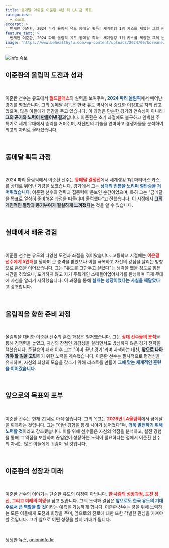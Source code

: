 ```yaml
---
title: 동메달 아쉬움 이준환 4년 뒤 LA 금 목표
categories:
  - 스포츠
excerpt: >
  번개맨 이준환, 2024 파리 올림픽 유도 동메달 획득! 세계랭킹 1위 카스를 제압한 그의 눈물 뒤엔 금메달을 향한 강한 의지가 있다. LA올림픽을 기약하는 22세의 도전, 그의 이야기를 함께 들어보세요!
feature_text: >
  번개맨 이준환, 2024 파리 올림픽 유도 동메달 획득! 세계랭킹 1위 카스를 제압한 그의 눈물 뒤엔 금메달을 향한 강한 의지가 있다. LA올림픽을 기약하는 22세의 도전, 그의 이야기를 함께 들어보세요!
image: 'https://www.behealthy4u.com/wp-content/uploads/2024/06/koreanews.jpg'
---
```


<p><img src="https://www.behealthy4u.com/wp-content/uploads/2024/06/koreanews.jpg" alt="info 속보" /></p>

<h2 data-ke-size="size26">이준환의 올림픽 도전과 성과</h2>

<p data-ke-size="size16">&nbsp;</p>

<p>이준환 선수는 유도에서 <b><span style="color: #ee2323;">월드클래스</span></b>의 실력을 보여주며, <b><span style="color: #1a5490;">2024 파리 올림픽</span></b>에서 빼어난 경기를 펼쳤습니다. 그의 동메달 획득은 한국 유도 역사에서 중요한 이정표로 자리 잡고 있으며, 많은 이들에게 영감을 주고 있습니다. 이 과정은 단순한 경기의 연속성이 아니라 <b><span style="background-color: #21538527;">그의 끈기와 노력이 만들어낸 결과</span></b>입니다. 이준환은 초기 좌절에도 불구하고 완벽한 주특기로 세계 무대에서 승리를 거머쥐며, 자신만의 기술을 연마하고 경쟁자들을 분석하여 최고의 자리로 올라섰습니다.</p>

<p data-ke-size="size16">&nbsp;</p>

<h2 data-ke-size="size26">동메달 획득 과정</h2>

<p data-ke-size="size16">&nbsp;</p>

<p>2024 파리 올림픽에서 이준환 선수는 <b><span style="color: #ee2323;">동메달 결정전</span></b>에서 세계랭킹 1위 마티아스 카스를 상대로 뛰어난 기량을 보였습니다. 경기에서 그는 <b><span style="color: #1a5490;">상대의 빈틈을 노리며 절반승을 거머쥐었습니다</span></b>, 이준환 선수의 전략과 집중력이 돋보인 순간이었으며, 특히 그는 "금메달을 목표로 열심히 준비해온 과정을 떠올리며 울컥했다"고 전했습니다. 이 시점에서 <b><span style="background-color: #21538527;">그의 개인적인 열망과 동기부여가 절실하게 느껴졌다</span></b>는 것을 알 수 있습니다.</p>

<p data-ke-size="size16">&nbsp;</p>

<h2 data-ke-size="size26">실패에서 배운 경험</h2>

<p data-ke-size="size16">&nbsp;</p>

<p>이준환 선수는 유도의 다양한 도전과 좌절을 겪어왔습니다. 고등학교 시절에는 <b><span style="color: #ee2323;">이은결 선수에게 5연패</span></b>를 당하며 큰 충격을 받았으나 이를 극복하고 자신의 강점을 살리는 방향으로 훈련을 이어갔습니다. 그는 "유도를 그만두고 싶었다"는 생각을 했을 정도로 힘든 시간을 겪었으나, 포기하지 않고 자기 주특기인 소매들어업어치기를 완성하며 국제 무대에 자신을 알리기 시작했습니다. 이 과정을 통해 <b><span style="color: #1a5490;">실패는 성장이었다는 사실을 깨달았다</span></b>고 강조합니다.</p>

<p data-ke-size="size16">&nbsp;</p>

<h2 data-ke-size="size26">올림픽을 향한 준비 과정</h2>

<p data-ke-size="size16">&nbsp;</p>

<p>올림픽을 대비한 이준환 선수의 훈련 과정은 철저했습니다. 그는 <b><span style="color: #ee2323;">상대 선수들의 분석</span></b>을 통해 경쟁력을 높였고, 자신의 장점인 과감성을 살리면서도 방심하지 않은 경기 전략을 택했습니다. 준결승의 패배 이후 그는 "이미 끝난 경기"라며 자책하는 대신, <b><span style="background-color: #21538527;">앞으로 나아가야 할 길을 고민</span></b>하기 위한 노력을 계속했습니다. 이준환 선수는 필사적으로 평정심을 유지하며, 자신의 최상의 모습을 갖추기 위해 리스트를 만들어 <b><span style="color: #1a5490;">그에 맞는 체계적인 훈련을 이어갔습니다</span></b>.</p>

<p data-ke-size="size16">&nbsp;</p>

<h2 data-ke-size="size26">앞으로의 목표와 포부</h2>

<p data-ke-size="size16">&nbsp;</p>

<p>이준환 선수는 현재 22세로 아직 젊습니다. 그의 목표는 <b><span style="color: #ee2323;">2028년 LA올림픽</span></b>에서 금메달을 획득하는 것입니다. 그는 "이번 경험을 통해 시야가 넓어졌다"며, <b><span style="color: #1a5490;">더욱 발전하기 위해 노력할 것</span></b>이라고 강조했습니다. 이를 위해 선수들은 자신의 약점을 분석하고, 실전 경험을 통해 그 약점을 보완하며 끊임없이 성장하는 노력이 필요하다는 점에서 이준환 선수의 자세는 많은 이들에게 귀감이 될 것입니다.</p>

<p data-ke-size="size16">&nbsp;</p>

<h2 data-ke-size="size26">이준환의 성장과 미래</h2>

<p data-ke-size="size16">&nbsp;</p>

<p>이준환 선수의 이야기는 단순한 유도의 여정이 아닙니다. <b><span style="color: #ee2323;">한 사람의 성장과정, 도전 정신, 그리고 미래의 희망</span></b>을 담고 있습니다. 그의 노력과 결심은 <b><span style="color: #1a5490;">앞으로도 한국 유도의 기대주로서 큰 역할을 할 것</span></b>이라는 예측을 가능하게 합니다. 이준환 선수는 꿈을 위해 노력하는 모든 이들에게 도전과 희망을 주며, 앞으로의 진로에 대한 또한 각별한 관심을 가져야 할 것입니다. 그가 앞으로 어떤 성장을 할지 기대가 됩니다.</p>

<p data-ke-size="size16">&nbsp;</p>
생생한 뉴스, <a href="https://onioninfo.kr" rel="dofollow">onioninfo.kr</a>


